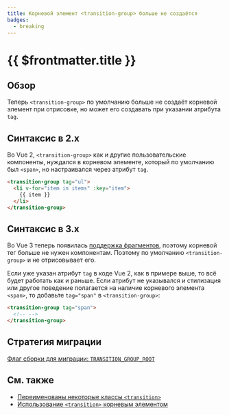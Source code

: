 ```yaml
---
title: Корневой элемент <transition-group> больше не создаётся
badges:
  - breaking
---
```


# {{ $frontmatter.title }} <MigrationBadges :badges="$frontmatter.badges" />

## Обзор

Теперь `<transition-group>` по умолчанию больше не создаёт корневой элемент при отрисовке, но может его создавать при указании атрибута `tag`.

## Синтаксис в 2.x

Во Vue 2, `<transition-group>` как и другие пользовательские компоненты, нуждался в корневом элементе, который по умолчанию был `<span>`, но настраивался через атрибут `tag`.

```html
<transition-group tag="ul">
  <li v-for="item in items" :key="item">
    {{ item }}
  </li>
</transition-group>
```

## Синтаксис в 3.x

Во Vue 3 теперь появилась [поддержка фрагментов](../new/fragments.html), поэтому корневой тег больше не нужен компонентам. Поэтому по умолчанию `<transition-group>` и не отрисовывает его.

Если уже указан атрибут `tag` в коде Vue 2, как в примере выше, то всё будет работать как и раньше. Если атрибут не указывался и стилизация или другое поведение полагается на наличие корневого элемента `<span>`, то добавьте `tag="span"` в `<transition-group>`:

```html
<transition-group tag="span">
  <!-- -->
</transition-group>
```

## Стратегия миграции

[Флаг сборки для миграции: `TRANSITION_GROUP_ROOT`](../migration-build.html#compat-configuration)

## См. также

- [Переименованы некоторые классы `<transition>`](./transition.html)
- [Использование `<transition>` корневым элементом](./transition-as-root.html)
